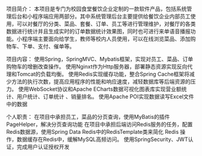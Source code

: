 项目简介：
本项目是专门为校园食堂餐饮企业定制的一款软件产品，包括系统管理后台和小程序端应用两部分。其中系统管理后台主要提供给餐饮企业内部员工使用，可以对餐厅的分类、菜品、套餐、订单、员工等进行管理维护，对餐厅的各类数据进行统计并且生成实时的订单数据统计效果图，同时也可进行来单语音播报功能。小程序端主要面向给学生，教师等校内人员使用，可以在线浏览菜品、添加购物车、下单、支付、催单等。

项目内容：
使用Spring，SpringMVC、Mybatis框架，实现对员工、菜品、订单购物车的增删改查操作。
使用Nginxt作为Http服务器，部署静态资源实现反向代理和Tomcat的负载均衡。
使用Redis实现缓存功能，整合Spring Cache框架将减少方法的执行次数，提高应用程序的性能和响应速度，减轻数据库等后端资源的压力。
使用WebSocket协议和Apache ECharts数据可视化图表库实现营业额统计、用户统计、订单统计 、销量排名。
使用Apache POI实现数据读写Excel文件中的数据

个人职责：
在项目中承担员工，菜品的分页查询，使用MyBatis的插件PageHelper，解决分页查询功能
在项目中承担后端访问Redis服务的任务，配置Redis数据源，使用Spring Data Redis中的RedisTemplate类来简化 Redis 操作，数据缓存在Redis中，缓解MySQL高频访问。
使用SpringSecurity、JWT认证，完成用户认证授权开发


